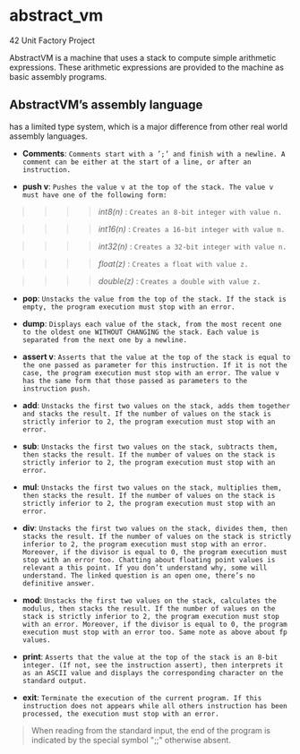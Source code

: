 # abstract_vm
42 Unit Factory Project

AbstractVM is a machine that uses a stack to compute simple arithmetic expressions.
These arithmetic expressions are provided to the machine as basic assembly programs.

## AbstractVM’s assembly language
has a limited type system, which is a major difference from other real world assembly
languages.

- **Comments**: ```Comments start with a ’;’ and finish with a newline. A comment can
be either at the start of a line, or after an instruction.```

- **push v**: ```Pushes the value v at the top of the stack. The value v must have one of
the following form:```

>>>> *int8(n)* : ```Creates an 8-bit integer with value n.```

>>>> *int16(n)* : ```Creates a 16-bit integer with value n.```

>>>> *int32(n)* : ```Creates a 32-bit integer with value n.```

>>>> *float(z)* : ```Creates a float with value z.```

>>>> *double(z)* : ```Creates a double with value z.```

- **pop**: ```Unstacks the value from the top of the stack. If the stack is empty, the
program execution must stop with an error.```

- **dump**: ```Displays each value of the stack, from the most recent one to the oldest
one WITHOUT CHANGING the stack. Each value is separated from the next one
by a newline.```

- **assert v**: ```Asserts that the value at the top of the stack is equal to the one passed
as parameter for this instruction. If it is not the case, the program execution must
stop with an error. The value v has the same form that those passed as parameters
to the instruction push.```

- **add**: ```Unstacks the first two values on the stack, adds them together and stacks the
result. If the number of values on the stack is strictly inferior to 2, the program
execution must stop with an error.```

- **sub**: ```Unstacks the first two values on the stack, subtracts them, then stacks the
result. If the number of values on the stack is strictly inferior to 2, the program
execution must stop with an error.```

- **mul**: ```Unstacks the first two values on the stack, multiplies them, then stacks the
result. If the number of values on the stack is strictly inferior to 2, the program
execution must stop with an error.```

- **div**: ```Unstacks the first two values on the stack, divides them, then stacks the result.
If the number of values on the stack is strictly inferior to 2, the program execution
must stop with an error. Moreover, if the divisor is equal to 0, the program execution
must stop with an error too. Chatting about floating point values is relevant a this
point. If you don’t understand why, some will understand. The linked question is
an open one, there’s no definitive answer.```

- **mod**: ```Unstacks the first two values on the stack, calculates the modulus, then
stacks the result. If the number of values on the stack is strictly inferior to 2, the
program execution must stop with an error. Moreover, if the divisor is equal to 0,
the program execution must stop with an error too. Same note as above about fp
values.```

- **print**: ```Asserts that the value at the top of the stack is an 8-bit integer. (If not,
see the instruction assert), then interprets it as an ASCII value and displays the
corresponding character on the standard output.```

- **exit**: ```Terminate the execution of the current program. If this instruction does not
appears while all others instruction has been processed, the execution must stop
with an error.```

>When reading from the standard input, the end of the program is indicated by the special symbol ";;" otherwise absent.
